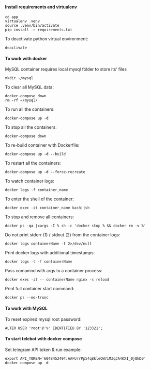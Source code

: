 #### Install requirements and virtualenv

    cd app
    virtualenv .venv
    source .venv/bin/activate
    pip install -r requirements.txt

To deactivate python virtual environment:

    deactivate

#### To work with docker

MySQL container requires local mysql folder to store its' files

    mkdir ~/mysql

To clear all MySQL data:

    docker-compose down
    rm -rf ~/mysql/

To run all the containers:

    docker-compose up -d

To stop all the containers:

    docker-compose down

To re-build container with Dockerfile:

    docker-compose up -d --build

To restart all the containers:

    docker-compose up -d --force-recreate

To watch container logs:

    docker logs -f container_name

To enter the shell of the container:

    docker exec -it container_name bash||sh

To stop and remove all containers:

    docker ps -qa |xargs -I % sh -c 'docker stop % && docker rm -v %'

Do not print stderr (1) / stdout (2) from the container logs:

    docker logs containerName -f 2>/dev/null

Print docker logs with additional timestamps:

    docker logs -t -f containerName

Pass comamnd with args to a container process:

    docker exec -it -- containerName nginx -s reload

Print full container start command:

    docker ps --no-trunc

#### To work with MySQL

To reset expired mysql root password:

    ALTER USER 'root'@'%' IDENTIFIED BY '123321';

#### To start telebot with docker compose

Set telegram API token & run example:

    export API_TOKEN='6048452494:AAFUrrPp54qBkleQW7iMZqJA4KXI_0jQkD0'
    docker-compose up -d